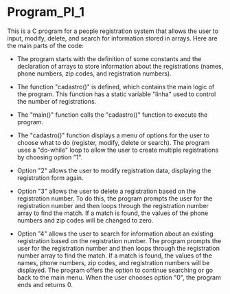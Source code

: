 # Program_PI_1

This is a C program for a people registration system that allows the user to input, modify, delete, and search for information stored in arrays. Here are the main parts of the code:

- The program starts with the definition of some constants and the declaration of arrays to store information about the registrations (names, phone numbers, zip codes, and registration numbers).

- The function "cadastro()" is defined, which contains the main logic of the program. This function has a static variable "linha" used to control the number of registrations.

- The "main()" function calls the "cadastro()" function to execute the program.

- The "cadastro()" function displays a menu of options for the user to choose what to do (register, modify, delete or search). The program uses a "do-while" loop to allow the user to create multiple registrations by choosing option "1".

- Option "2" allows the user to modify registration data, displaying the registration form again.

- Option "3" allows the user to delete a registration based on the registration number. To do this, the program prompts the user for the registration number and then loops through the registration number array to find the match. If a match is found, the values of the phone numbers and zip codes will be changed to zero.

- Option "4" allows the user to search for information about an existing registration based on the registration number. The program prompts the user for the registration number and then loops through the registration number array to find the match. If a match is found, the values of the names, phone numbers, zip codes, and registration numbers will be displayed. The program offers the option to continue searching or go back to the main menu.
When the user chooses option "0", the program ends and returns 0.
